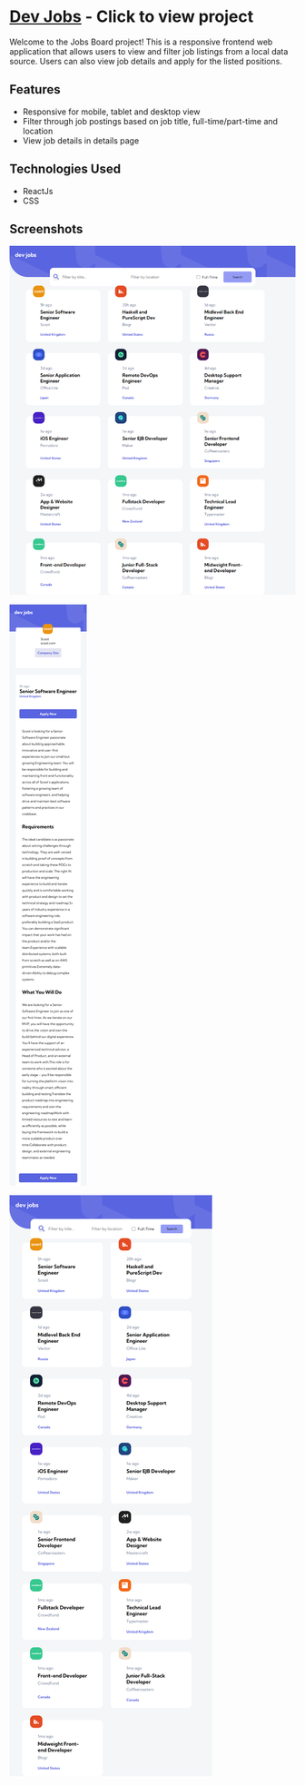 # [Dev Jobs](https://animated-tanuki-96b050.netlify.app/) - Click to view project

Welcome to the Jobs Board project! This is a responsive frontend web application that allows users to view and filter job listings from a local data source. Users can also view job details and apply for the listed positions.

## Features

- Responsive for mobile, tablet and desktop view 
- Filter through job postings based on job title, full-time/part-time and location
- View job details in details page

## Technologies Used

- ReactJs
- CSS

## Screenshots

![Desktop](./docs/desktop.png)


![Mobile](./docs/Mobile.png)


![Tablet](./docs/Tablet.png)



